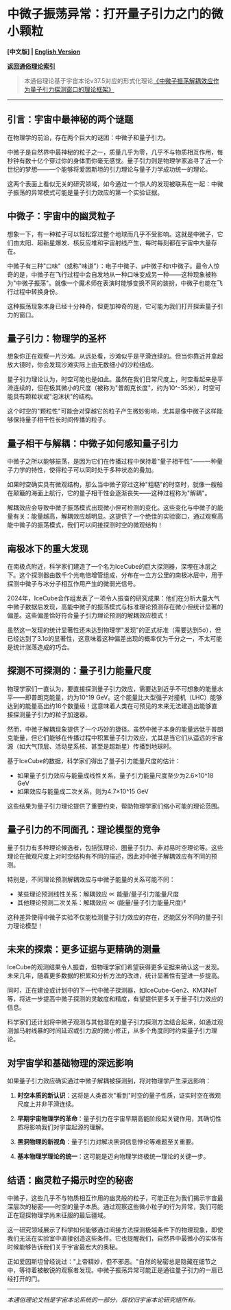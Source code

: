 # 中微子振荡异常：打开量子引力之门的微小颗粒

**[中文版] | [English Version](popular_theory_neutrino_decoherence_quantum_gravity_en.md)**

**[返回通俗理论索引](../popular_theory.md)**

> 本通俗理论基于宇宙本论v37.5对应的形式化理论[《中微子振荡解耦效应作为量子引力探测窗口的理论框架》](../formal_theory/formal_theory_neutrino_decoherence_quantum_gravity.md)

---

## 引言：宇宙中最神秘的两个谜题

在物理学的前沿，存在两个巨大的谜团：中微子和量子引力。

中微子是自然界中最神秘的粒子之一，质量几乎为零，几乎不与物质相互作用，每秒钟有数十亿个穿过你的身体而你毫无感觉。量子引力则是物理学家追寻了近一个世纪的梦想——一个能够将爱因斯坦的引力理论与量子力学成功统一的理论。

这两个表面上看似无关的研究领域，如今通过一个惊人的发现被联系在一起：中微子振荡的异常模式可能是量子引力效应的第一个实验证据。

## 中微子：宇宙中的幽灵粒子

想象一下，有一种粒子可以轻松穿过整个地球而几乎不受影响。这就是中微子，它们由太阳、超新星爆发、核反应堆和宇宙射线产生，每时每刻都在宇宙中大量存在。

中微子有三种"口味"（或称"味道"）：电子中微子、μ中微子和τ中微子。最令人惊奇的是，中微子在飞行过程中会自发地从一种口味变成另一种——这种现象被称为"中微子振荡"。就像一个魔术师在表演时能够变换不同的装扮，中微子也能在飞行过程中转换身份。

这种振荡现象本身已经十分神奇，但更加神奇的是，它可能为我们打开探索量子引力的窗口。

## 量子引力：物理学的圣杯

想象你正在观察一片沙滩。从远处看，沙滩似乎是平滑连续的。但当你靠近并拿起放大镜时，你会发现沙滩实际上由无数细小的沙粒组成。

量子引力理论认为，时空可能也是如此。虽然在我们日常尺度上，时空看起来是平滑连续的，但在极其微小的尺度（被称为"普朗克长度"，约为10^-35米），时空可能具有颗粒状或"泡沫状"的结构。

这个时空的"颗粒性"可能会对穿越它的粒子产生微妙影响，尤其是像中微子这样能够保持量子相干性长时间传播的粒子。

## 量子相干与解耦：中微子如何感知量子引力

中微子之所以能够振荡，是因为它们在传播过程中保持着"量子相干性"——一种量子力学的特性，使得粒子可以同时处于多种状态的叠加。

如果时空确实具有微观结构，那么当中微子穿过这种"粗糙"的时空时，就像一艘船在颠簸的海面上航行，它的量子相干性会逐渐丧失——这种过程称为"解耦"。

解耦效应会导致中微子振荡模式出现微小但可检测的变化。这些变化与中微子的能量有关：能量越高，解耦效应越明显。这提供了一个绝佳的实验窗口，通过观察高能中微子的振荡模式，我们可以间接探测时空的微观结构！

## 南极冰下的重大发现

在南极点附近，科学家们建造了一个名为IceCube的巨大探测器，深埋在冰层之下。这个探测器由数千个光电倍增管组成，分布在一立方公里的南极冰层中，用于探测中微子与冰分子相互作用产生的微弱光信号。

2024年，IceCube合作组发表了一项令人振奋的研究成果：他们在分析大量大气中微子数据后发现，高能中微子的振荡模式与标准理论预测存在微小但统计显著的偏差。这些偏差恰好符合量子引力理论预测的解耦效应模式！

虽然这一发现的统计显著性还未达到物理学"发现"的正式标准（需要达到5σ），但已经达到了3.1σ的显著性，这意味着这种偏差出现的概率仅为千分之一，不太可能是统计涨落造成的巧合。

## 探测不可探测的：量子引力能量尺度

物理学家们一直认为，要直接探测量子引力效应，需要达到近乎不可想象的能量水平——即普朗克能量，约为10^19 GeV。这个能量比大型强子对撞机（LHC）能够达到的能量高出约16个数量级！这意味着人类在可预见的未来无法建造出能够直接探测量子引力的粒子加速器。

然而，中微子解耦现象提供了一个巧妙的捷径。虽然中微子本身的能量远低于普朗克能量，但它们能够在传播过程中积累量子引力效应，尤其是当它们从遥远的宇宙源（如大气顶层、活动星系核、甚至是超新星）传播到地球时。

基于IceCube的数据，科学家们得出了量子引力能量尺度的估计：
- 如果量子引力效应与能量成线性关系，量子引力能量尺度至少为2.6×10^18 GeV
- 如果效应与能量成二次关系，则为4.7×10^15 GeV

这些结果为量子引力理论提供了重要约束，帮助物理学家们缩小可能的理论范围。

## 量子引力的不同面孔：理论模型的竞争

量子引力有多种理论候选者，包括弦理论、圈量子引力、非对易时空理论等。这些理论在微观尺度上对时空结构有不同的描述，因此对中微子解耦效应有不同的预测。

特别是，不同理论预测解耦效应与中微子能量的关系可能不同：
- 某些理论预测线性关系：解耦效应 ∝ 能量/量子引力能量尺度
- 其他理论预测二次关系：解耦效应 ∝ (能量/量子引力能量尺度)²

这种差异使得中微子实验不仅能检测量子引力效应的存在，还能区分不同的量子引力理论模型！

## 未来的探索：更多证据与更精确的测量

IceCube的观测结果令人振奋，但物理学家们希望获得更多证据来确认这一发现。未来几年，随着更多数据的积累和分析方法的改进，统计显著性有望进一步提高。

同时，正在建设或计划中的下一代中微子探测器，如IceCube-Gen2、KM3NeT等，将进一步提高中微子探测的灵敏度和精度，有望提供更多关于量子引力效应的信息。

科学家们还计划将中微子观测与其他潜在的量子引力探测方法结合起来，如通过观测伽马射线暴的时间延迟或引力波的微小修正，从多个角度同时约束量子引力理论。

## 对宇宙学和基础物理的深远影响

如果量子引力效应确实通过中微子解耦被探测到，将对物理学产生深远影响：

1. **时空本质的新认识**：这将是人类首次"看到"时空的量子性质，证实时空在微观尺度上并非平滑连续。

2. **早期宇宙物理学的革命**：量子引力在宇宙早期高能阶段起关键作用，其确切性质将影响我们对宇宙起源的理解。

3. **黑洞物理的新视角**：量子引力对解决黑洞信息悖论等难题至关重要。

4. **基本物理学理论的统一**：这可能是迈向物理学终极统一理论的关键一步。

## 结语：幽灵粒子揭示时空的秘密

中微子，这些几乎不与物质相互作用的幽灵般的粒子，可能正在为我们揭示宇宙最深层次的秘密——时空的量子本质。通过观察这些微小粒子的行为异常，我们可能正在窥探物理学尚未征服的最后疆域。

这一研究领域展示了科学如何能够通过间接方法探测极端条件下的物理现象，即使我们无法在实验室中直接创造这些条件。它也提醒我们，自然界中最微小的实体有时候能够告诉我们关于宇宙最宏大的奥秘。

正如爱因斯坦曾经说过："上帝精妙，但不邪恶。"自然的秘密总是隐藏在细节之中，等待着被敏锐的观察者发现。中微子振荡异常可能正是通往量子引力的一扇已经打开的门。

---

*本通俗理论文档是宇宙本论系统的一部分，版权归宇宙本论研究组所有。* 